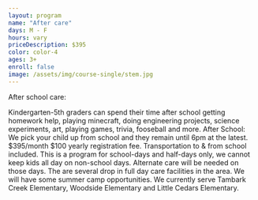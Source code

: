 ```yaml
---
layout: program
name: "After care"
days: M - F
hours: vary
priceDescription: $395
color: color-4
ages: 3+
enroll: false
image: /assets/img/course-single/stem.jpg
---
```


After school care: 

Kindergarten-5th graders can spend their time after school getting homework help, playing minecraft, doing engineering projects, science experiments, art, playing games, trivia, fooseball and more. 
After School: We pick your child up from school and they remain until 6pm at the latest. $395/month $100 yearly registration fee. Transportation to & from school included. This is a program for school-days and half-days only, we cannot keep kids all day on non-school days. Alternate care will be needed on those days. The are several drop in full day care facilities in the area. We will have some summer camp opportunities. We currently serve Tambark Creek Elementary, Woodside Elementary and Little Cedars Elementary.
 


